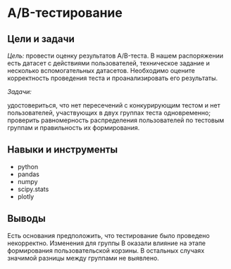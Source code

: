 # A/B-тестирование
## Цели и задачи

*Цель:*
провести оценку результатов A/B-теста. В нашем распоряжении есть датасет с действиями пользователей, техническое задание и несколько вспомогательных датасетов.
Необходимо оцените корректность проведения теста и проанализировать его результаты.

*Задачи:*

удостовериться, что нет пересечений с конкурирующим тестом и нет пользователей, участвующих в двух группах теста одновременно;
проверить равномерность распределения пользователей по тестовым группам и правильность их формирования.

## Навыки и инструменты
- python
- pandas
- numpy
- scipy.stats
- plotly
  
## Выводы
Есть основания предположить, что тестирование было проведено некорректно.
Изменения для группы B оказали влияние на этапе формирования пользовательской корзины. В остальных случаях значимой разницы между группами не выявлено.
